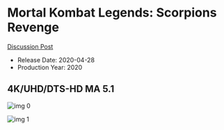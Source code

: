 # Mortal Kombat Legends: Scorpions Revenge

[Discussion Post](https://www.avsforum.com/threads/bass-eq-for-filtered-movies.2995212/post-59510466)

* Release Date: 2020-04-28
* Production Year: 2020

## 4K/UHD/DTS-HD MA 5.1

![img 0](https://i.imgur.com/1D73S5p.jpg)

![img 1](https://i.imgur.com/8pYQpJH.png)

